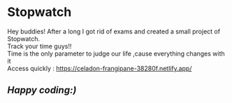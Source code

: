 # Stopwatch
Hey buddies!
After a long I got rid of exams and created a small project of Stopwatch.<br>
Track your time guys!! <br>
Time is the only parameter to judge our life ,cause everything changes with it <br>
Access quickly : https://celadon-frangipane-38280f.netlify.app/
<br>
<h2><i> Happy coding:)</i></h2>

